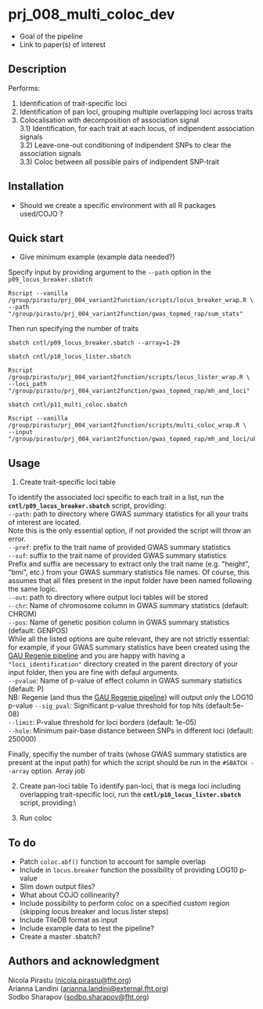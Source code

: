 # prj_008_multi_coloc_dev

 - Goal of the pipeline
 - Link to paper(s) of interest


## Description
Performs:

1) Identification of trait-specific loci
2) Identification of pan loci, grouping multiple overlapping loci across traits
3) Colocalisation with decomposition of association signal\
    3.1) Identification, for each trait at each locus, of indipendent association signals\
    3.2) Leave-one-out conditioning of indipendent SNPs to clear the association signals\
    3.3) Coloc between all possible pairs of indipendent SNP-trait


## Installation
- Should we create a specific environment with all R packages used/COJO ?


## Quick start
- Give minimum example (example data needed?)

Specify input by providing argument to the `--path` option in the `p09_locus_breaker.sbatch`
```
Rscript --vanilla /group/pirastu/prj_004_variant2function/scripts/locus_breaker_wrap.R \
--path "/group/pirastu/prj_004_variant2function/gwas_topmed_rap/sum_stats"
```
Then run specifying the number of traits
```
sbatch cntl/p09_locus_breaker.sbatch --array=1-29
```


```
sbatch cntl/p10_locus_lister.sbatch
```
```
Rscript /group/pirastu/prj_004_variant2function/scripts/locus_lister_wrap.R \
--loci_path "/group/pirastu/prj_004_variant2function/gwas_topmed_rap/mh_and_loci"
```

```
sbatch cntl/p11_multi_coloc.sbatch
```
```
Rscript --vanilla /group/pirastu/prj_004_variant2function/scripts/multi_coloc_wrap.R \
--input "/group/pirastu/prj_004_variant2function/gwas_topmed_rap/mh_and_loci/ukbb_topmed_all_loci.tsv"
```


## Usage

1) Create trait-specific loci table

To identify the associated loci specific to each trait in a list, run the **`cntl/p09_locus_breaker.sbatch`** script, providing:\
    `--path`: path to directory where GWAS summary statistics for all your traits of interest are located.\
Note this is the only essential option, if not provided the script will throw an error.\
    `--pref`: prefix to the trait name of provided GWAS summary statistics\
    `--suf`: suffix to the trait name of provided GWAS summary statistics\
Prefix and suffix are necessary to extract only the trait name (e.g. "height", "bmi", etc.) from your GWAS summary statistics file names. Of course, this assumes that all files present in the input folder have been named following the same logic.\
    `--out`: path to directory where output loci tables will be stored\
    `--chr`: Name of chromosome column in GWAS summary statistics (default: CHROM)\
    `--pos`: Name of genetic position column in GWAS summary statistics (default: GENPOS)\
While all the listed options are quite relevant, they are not strictly essential: for example, if your GWAS summary statistics have been created using the [GAU Regenie pipeline](https://gitlab.fht.org/genome-analysis-unit/nf-pipeline-regenie) and you are happy with having a `"loci_identification"` directory created in the parent directory of your input folder, then you are fine with defaul arguments.\
    `--pvalue`: Name of p-value of effect column in GWAS summary statistics (default: P)\
NB: Regenie (and thus the [GAU Regenie pipeline](https://gitlab.fht.org/genome-analysis-unit/nf-pipeline-regenie)) will output only the LOG10 p-value
    `--sig_pval`: Significant p-value threshold for top hits (default:5e-08)\
    `--limit`: P-value threshold for loci borders (default: 1e-05)\
    `--hole`: Minimum pair-base distance between SNPs in different loci (default: 250000)

Finally, specifiy the number of traits (whose GWAS summary statistics are present at the input path) for which the script should be run in the `#SBATCH --array` option. Array job 


2) Create pan-loci table
To identify pan-loci, that is mega loci including overlapping trait-specific loci, run the **`cntl/p10_locus_lister.sbatch`** script, providing:\

3) Run coloc


## To do
- Patch `coloc.abf()` function to account for sample overlap
- Include in `locus.breaker` function the possibility of providing LOG10 p-value
- Slim down output files?
- What about COJO collinearity?
- Include possibility to perform coloc on a specified custom region (skipping locus.breaker and locus.lister steps)
- Include TileDB format as input
- Include example data to test the pipeline?
- Create a master .sbatch?



## Authors and acknowledgment
Nicola Pirastu ([nicola.pirastu@fht.org](nicola.pirastu@fht.org))\
Arianna Landini ([arianna.landini@external.fht.org](arianna.landini@external.fht.org))\
Sodbo Sharapov ([sodbo.sharapov@fht.org](sodbo.sharapov@fht.org))
